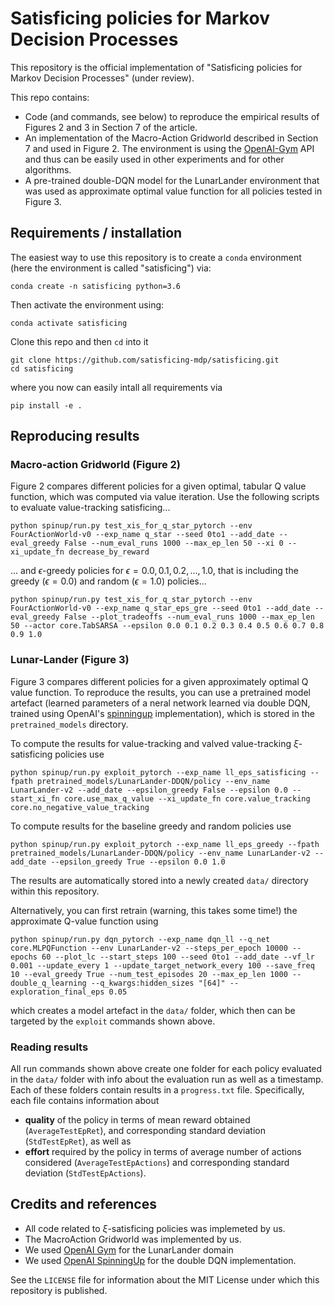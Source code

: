# Satisficing policies for Markov Decision Processes

This repository is the official implementation of "Satisficing policies for Markov Decision Processes" (under review).

This repo contains:

- Code (and commands, see below) to reproduce the empirical results of Figures 2
  and 3 in Section 7 of the article.
- An implementation of the Macro-Action Gridworld described in Section 7 and
  used in Figure 2. The environment is using the
  [OpenAI-Gym](https://github.com/openai/gym) API and thus can be easily
  used in other experiments and for other algorithms.
- A pre-trained double-DQN model for the LunarLander environment that was used
  as approximate optimal value function for all policies tested in Figure 3.

## Requirements / installation

The easiest way to use this repository is to create a `conda` environment (here the environment is
called "satisficing") via:

```setup
conda create -n satisficing python=3.6
```

Then activate the environment using:

```setup
conda activate satisficing
```

Clone this repo and then `cd` into it

```setup
git clone https://github.com/satisficing-mdp/satisficing.git
cd satisficing
```

where you now can easily intall all requirements via

```setup
pip install -e .
```

## Reproducing results

### Macro-action Gridworld (Figure 2)

Figure 2 compares different policies for a given optimal, tabular Q value
function, which was computed via value iteration. Use the following scripts to
evaluate value-tracking satisficing...

```
python spinup/run.py test_xis_for_q_star_pytorch --env FourActionWorld-v0 --exp_name q_star --seed 0to1 --add_date --eval_greedy False --num_eval_runs 1000 --max_ep_len 50 --xi 0 --xi_update_fn decrease_by_reward
```

... and $\epsilon$-greedy policies for $\epsilon = 0.0, 0.1, 0.2, \dots, 1.0$,
that is including the greedy ($\epsilon = 0.0$) and random ($\epsilon = 1.0$) policies...

```
python spinup/run.py test_xis_for_q_star_pytorch --env FourActionWorld-v0 --exp_name q_star_eps_gre --seed 0to1 --add_date --eval_greedy False --plot_tradeoffs --num_eval_runs 1000 --max_ep_len 50 --actor core.TabSARSA --epsilon 0.0 0.1 0.2 0.3 0.4 0.5 0.6 0.7 0.8 0.9 1.0
```

### Lunar-Lander (Figure 3)

Figure 3 compares different policies for a given approximately optimal Q value
function. To reproduce the results, you can use a pretrained model
artefact (learned parameters of a neral network learned via double DQN, trained
using OpenAI's [spinningup](https://github.com/openai/spinningup/)
implementation), which is stored in the `pretrained_models` directory.

To compute the results for value-tracking and valved value-tracking $\xi$-satisficing policies use

```setup
python spinup/run.py exploit_pytorch --exp_name ll_eps_satisficing --fpath pretrained_models/LunarLander-DDQN/policy --env_name LunarLander-v2 --add_date --epsilon_greedy False --epsilon 0.0 --start_xi_fn core.use_max_q_value --xi_update_fn core.value_tracking core.no_negative_value_tracking
```

To compute results for the baseline greedy and random policies use

```setup
python spinup/run.py exploit_pytorch --exp_name ll_eps_greedy --fpath pretrained_models/LunarLander-DDQN/policy --env_name LunarLander-v2 --add_date --epsilon_greedy True --epsilon 0.0 1.0
```

The results are automatically stored into a newly created `data/` directory within this repository.

Alternatively, you can first retrain (warning, this takes some time!) the
approximate Q-value function using

```setup
python spinup/run.py dqn_pytorch --exp_name dqn_ll --q_net core.MLPQFunction --env LunarLander-v2 --steps_per_epoch 10000 --epochs 60 --plot_lc --start_steps 100 --seed 0to1 --add_date --vf_lr 0.001 --update_every 1 --update_target_network_every 100 --save_freq 10 --eval_greedy True --num_test_episodes 20 --max_ep_len 1000 --double_q_learning --q_kwargs:hidden_sizes "[64]" --exploration_final_eps 0.05
```

which creates a model artefact in the `data/` folder, which then can be targeted
by the `exploit` commands shown above.

### Reading results

All run commands shown above create one folder for each policy evaluated in the
`data/` folder with info about the evaluation run as well as a timestamp. Each
of these folders contain results in a `progress.txt` file. Specifically, each
file contains information about

- **quality** of the policy in terms of mean reward obtained
  (`AverageTestEpRet`), and corresponding standard deviation (`StdTestEpRet`), as
  well as
- **effort** required by the policy in terms of average number of actions
  considered (`AverageTestEpActions`) and corresponding standard deviation (`StdTestEpActions`).

## Credits and references

- All code related to $\xi$-satisficing policies was implemeted by us.
- The MacroAction Gridworld was implemented by us.
- We used [OpenAI Gym](https://github.com/openai/gym) for the LunarLander domain
- We used [OpenAI SpinningUp](https://github.com/openai/spinningup/) for the double DQN implementation.

See the `LICENSE` file for information about the MIT License under which this
repository is published.

